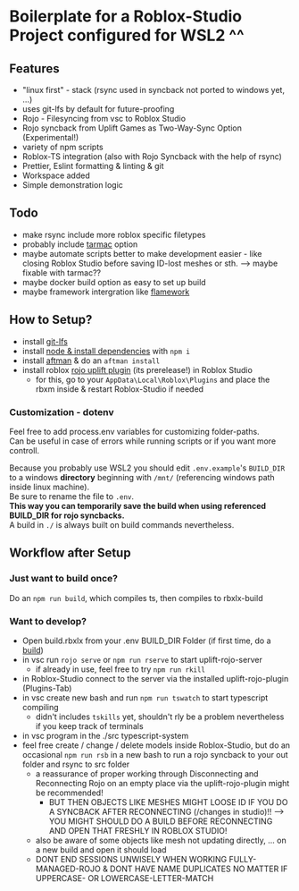 # Boilerplate for a Roblox-Studio Project configured for WSL2 ^^

## Features

-   "linux first" - stack (rsync used in syncback not ported to windows yet, ...)
-   uses git-lfs by default for future-proofing
-   Rojo - Filesyncing from vsc to Roblox Studio
-   Rojo syncback from Uplift Games as Two-Way-Sync Option (Experimental!)
-   variety of npm scripts
-   Roblox-TS integration (also with Rojo Syncback with the help of rsync)
-   Prettier, Eslint formatting & linting & git
-   Workspace added
-   Simple demonstration logic

## Todo

-   make rsync include more roblox specific filetypes
-   probably include [tarmac](https://github.com/rojo-rbx/tarmac) option
-   maybe automate scripts better to make development easier - like closing Roblox Studio before saving ID-lost meshes or sth. --> maybe fixable with tarmac??
-   maybe docker build option as easy to set up build
-   maybe framework intergration like [flamework](https://devforum.roblox.com/t/roblox-ts-tutorial-roblox-ts-and-flamework-introduction/1937537)

## How to Setup?

-   install [git-lfs](https://github.com/git-lfs/git-lfs/wiki/Installation)
-   install [node & install dependencies](https://docs.npmjs.com/downloading-and-installing-node-js-and-npm) with `npm i`
-   install [aftman](https://github.com/LPGhatguy/aftman) & do an `aftman install`
-   install roblox [rojo uplift plugin](https://github.com/UpliftGames/rojo/releases/download/v7.4.0-uplift.syncback.rc.14/Rojo.rbxm) (its prerelease!) in Roblox Studio
    -   for this, go to your `AppData\Local\Roblox\Plugins` and place the rbxm inside & restart Roblox-Studio if needed

### Customization - dotenv

Feel free to add process.env variables for customizing folder-paths.\
Can be useful in case of errors while running scripts or if you want more controll.

Because you probably use WSL2 you should edit `.env.example`'s `BUILD_DIR` to a windows **directory** beginning with `/mnt/` (referencing windows path inside linux machine).\
Be sure to rename the file to `.env`.\
**This way you can temporarily save the build when using referenced BUILD_DIR for rojo syncbacks.**\
A build in `./` is always built on build commands nevertheless.

## Workflow after Setup

### Just want to build once?

Do an `npm run build`, which compiles ts, then compiles to rbxlx-build

### Want to develop?

-   Open build.rbxlx from your .env BUILD_DIR Folder (if first time, do a [build](#just-want-to-build-once))
-   in vsc run `rojo serve` or `npm run rserve` to start uplift-rojo-server
    -   if already in use, feel free to try `npm run rkill`
-   in Roblox-Studio connect to the server via the installed uplift-rojo-plugin (Plugins-Tab)
-   in vsc create new bash and run `npm run tswatch` to start typescript compiling
    -   didn't includes `tskills` yet, shouldn't rly be a problem nevertheless if you keep track of terminals
-   in vsc program in the ./src typescript-system
-   feel free create / change / delete models inside Roblox-Studio, but do an occasional `npm run rsb` in a new bash to run a rojo syncback to your out folder and rsync to src folder
    -   a reassurance of proper working through Disconnecting and Reconnecting Rojo on an empty place via the uplift-rojo-plugin might be recommended!
        -   BUT THEN OBJECTS LIKE MESHES MIGHT LOOSE ID IF YOU DO A SYNCBACK AFTER RECONNECTING (/changes in studio)!! --> YOU MIGHT SHOULD DO A BUILD BEFORE RECONNECTING AND OPEN THAT FRESHLY IN ROBLOX STUDIO!
    -   also be aware of some objects like mesh not updating directly, ... on a new build and open it should load
    -   DONT END SESSIONS UNWISELY WHEN WORKING FULLY-MANAGED-ROJO & DONT HAVE NAME DUPLICATES NO MATTER IF UPPERCASE- OR LOWERCASE-LETTER-MATCH

